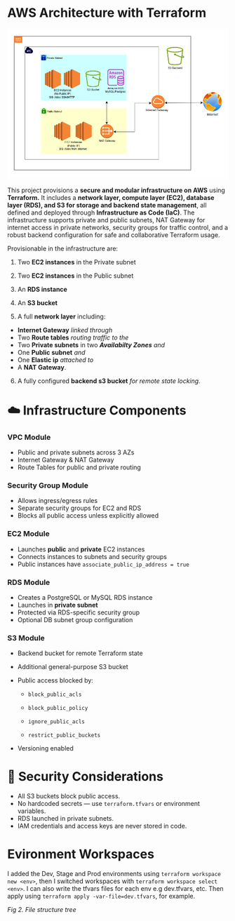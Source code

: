 # AWS Architecture with Terraform
![](./img/Infrastructure.png)

This project provisions a **secure and modular infrastructure on AWS** using **Terraform.** It includes a **network layer, compute layer (EC2), database layer (RDS), and S3 for storage and backend state management**, all defined and deployed through **Infrastructure as Code (IaC)**. The infrastructure supports private and public subnets, NAT Gateway for internet access in private networks, security groups for traffic control, and a robust backend configuration for safe and collaborative Terraform usage.

Provisionable in the infrastructure are:

1. Two **EC2 instances** in the Private subnet

2. Two **EC2 instances** in the Public subnet

3. An **RDS instance**

4. An **S3 bucket**

5. A full **network layer** including:
* **Internet Gateway** *linked through*
*  Two **Route tables** *routing traffic to the*
* Two **Private subnets** in two ***Availabilty Zones*** *and*
* One **Public subnet** *and*
* One **Elastic ip** *attached to*
* A **NAT Gateway**.
6. A fully configured **backend s3 bucket** *for remote state locking.*

# ☁️ Infrastructure Components
### VPC Module
* Public and private subnets across 3 AZs
* Internet Gateway & NAT Gateway
* Route Tables for public and private routing

### Security Group Module
* Allows ingress/egress rules
* Separate security groups for EC2 and RDS
* Blocks all public access unless explicitly allowed

### EC2 Module
* Launches **public** and **private** EC2 instances
* Connects instances to subnets and security groups
* Public instances have `associate_public_ip_address = true`

### RDS Module
* Creates a PostgreSQL or MySQL RDS instance
* Launches in **private subnet**
* Protected via RDS-specific security group
* Optional DB subnet group configuration

### S3 Module
* Backend bucket for remote Terraform state
* Additional general-purpose S3 bucket
* Public access blocked by:

    * `block_public_acls`

    * `block_public_policy`

    * `ignore_public_acls`

    * `restrict_public_buckets`

* Versioning enabled

# 🔐 Security Considerations
* All S3 buckets block public access.
* No hardcoded secrets — use `terraform.tfvars` or environment variables.
* RDS launched in private subnets.
* IAM credentials and access keys are never stored in code.

# Evironment Workspaces

I added the Dev, Stage and Prod environments using `terraform workspace new <env>`, then I switched workspaces with `terraform workspace select <env>`.
I can also write the tfvars files for each env e.g dev.tfvars, etc. Then apply using `terraform apply -var-file=dev.tfvars`, for example.



*Fig 2. File structure tree*